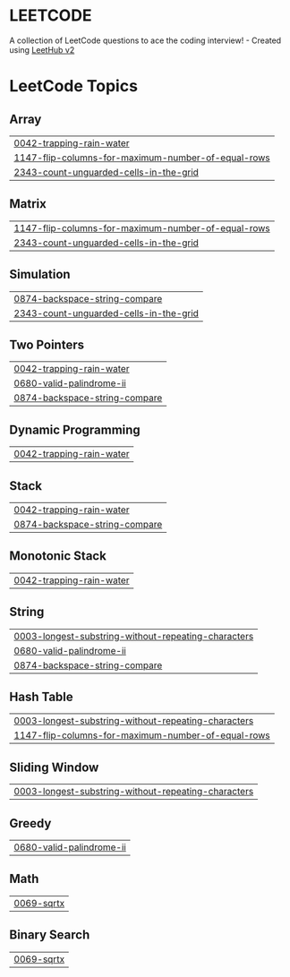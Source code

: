 # LEETCODE
A collection of LeetCode questions to ace the coding interview! - Created using [LeetHub v2](https://github.com/arunbhardwaj/LeetHub-2.0)

<!---LeetCode Topics Start-->
# LeetCode Topics
## Array
|  |
| ------- |
| [0042-trapping-rain-water](https://github.com/alphaorderly/LEETCODE/tree/master/0042-trapping-rain-water) |
| [1147-flip-columns-for-maximum-number-of-equal-rows](https://github.com/alphaorderly/LEETCODE/tree/master/1147-flip-columns-for-maximum-number-of-equal-rows) |
| [2343-count-unguarded-cells-in-the-grid](https://github.com/alphaorderly/LEETCODE/tree/master/2343-count-unguarded-cells-in-the-grid) |
## Matrix
|  |
| ------- |
| [1147-flip-columns-for-maximum-number-of-equal-rows](https://github.com/alphaorderly/LEETCODE/tree/master/1147-flip-columns-for-maximum-number-of-equal-rows) |
| [2343-count-unguarded-cells-in-the-grid](https://github.com/alphaorderly/LEETCODE/tree/master/2343-count-unguarded-cells-in-the-grid) |
## Simulation
|  |
| ------- |
| [0874-backspace-string-compare](https://github.com/alphaorderly/LEETCODE/tree/master/0874-backspace-string-compare) |
| [2343-count-unguarded-cells-in-the-grid](https://github.com/alphaorderly/LEETCODE/tree/master/2343-count-unguarded-cells-in-the-grid) |
## Two Pointers
|  |
| ------- |
| [0042-trapping-rain-water](https://github.com/alphaorderly/LEETCODE/tree/master/0042-trapping-rain-water) |
| [0680-valid-palindrome-ii](https://github.com/alphaorderly/LEETCODE/tree/master/0680-valid-palindrome-ii) |
| [0874-backspace-string-compare](https://github.com/alphaorderly/LEETCODE/tree/master/0874-backspace-string-compare) |
## Dynamic Programming
|  |
| ------- |
| [0042-trapping-rain-water](https://github.com/alphaorderly/LEETCODE/tree/master/0042-trapping-rain-water) |
## Stack
|  |
| ------- |
| [0042-trapping-rain-water](https://github.com/alphaorderly/LEETCODE/tree/master/0042-trapping-rain-water) |
| [0874-backspace-string-compare](https://github.com/alphaorderly/LEETCODE/tree/master/0874-backspace-string-compare) |
## Monotonic Stack
|  |
| ------- |
| [0042-trapping-rain-water](https://github.com/alphaorderly/LEETCODE/tree/master/0042-trapping-rain-water) |
## String
|  |
| ------- |
| [0003-longest-substring-without-repeating-characters](https://github.com/alphaorderly/LEETCODE/tree/master/0003-longest-substring-without-repeating-characters) |
| [0680-valid-palindrome-ii](https://github.com/alphaorderly/LEETCODE/tree/master/0680-valid-palindrome-ii) |
| [0874-backspace-string-compare](https://github.com/alphaorderly/LEETCODE/tree/master/0874-backspace-string-compare) |
## Hash Table
|  |
| ------- |
| [0003-longest-substring-without-repeating-characters](https://github.com/alphaorderly/LEETCODE/tree/master/0003-longest-substring-without-repeating-characters) |
| [1147-flip-columns-for-maximum-number-of-equal-rows](https://github.com/alphaorderly/LEETCODE/tree/master/1147-flip-columns-for-maximum-number-of-equal-rows) |
## Sliding Window
|  |
| ------- |
| [0003-longest-substring-without-repeating-characters](https://github.com/alphaorderly/LEETCODE/tree/master/0003-longest-substring-without-repeating-characters) |
## Greedy
|  |
| ------- |
| [0680-valid-palindrome-ii](https://github.com/alphaorderly/LEETCODE/tree/master/0680-valid-palindrome-ii) |
## Math
|  |
| ------- |
| [0069-sqrtx](https://github.com/alphaorderly/LEETCODE/tree/master/0069-sqrtx) |
## Binary Search
|  |
| ------- |
| [0069-sqrtx](https://github.com/alphaorderly/LEETCODE/tree/master/0069-sqrtx) |
<!---LeetCode Topics End-->